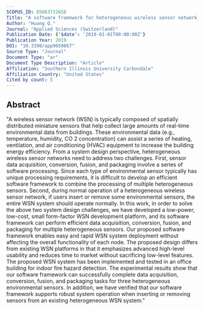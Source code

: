 ```yaml
---
SCOPUS_ID: 85063722658
Title: "A software framework for heterogeneous wireless sensor network towards environmental monitoring"
Author: "Huang Q."
Journal: "Applied Sciences (Switzerland)"
Publication Date: {'$date': '2019-01-01T00:00:00Z'}
Publication Year: 2019
DOI: "10.3390/app9050867"
Source Type: "Journal"
Document Type: "ar"
Document Type Description: "Article"
Affiliation: "Southern Illinois University Carbondale"
Affiliation Country: "United States"
Cited by count: 5
---
```


## Abstract
"A wireless sensor network (WSN) is typically composed of spatially distributed miniature sensors that help collect large amounts of real-time environmental data from buildings. These environmental data (e.g., temperature, humidity, CO 2 concentration) can assist a series of heating, ventilation, and air conditioning (HVAC) equipment to increase the building energy efficiency. From a system design perspective, heterogeneous wireless sensor networks need to address two challenges. First, sensor data acquisition, conversion, fusion, and packaging involve a series of software processing. Since each type of environmental sensor typically has unique processing requirements, it is difficult to develop an efficient software framework to combine the processing of multiple heterogeneous sensors. Second, during normal operation of a heterogeneous wireless sensor network, if users insert or remove some environmental sensors, the entire WSN system should operate normally. In this work, in order to solve the above two system design challenges, we have developed a low-power, low-cost, small form-factor WSN development platform, and its software framework can perform efficient data acquisition, conversion, fusion, and packaging for multiple heterogeneous sensors. Our proposed software framework enables easy and rapid WSN system deployment without affecting the overall functionality of each node. The proposed design differs from existing WSN platforms in that it emphasizes advanced high-level usability and reduces time to market without sacrificing low-level features. The proposed WSN system has been implemented and tested in an office building for indoor fire hazard detection. The experimental results show that our software framework can successfully complete data acquisition, conversion, fusion, and packaging tasks for three heterogeneous environmental sensors. In addition, we have verified that our software framework supports robust system operation when inserting or removing sensors from an existing heterogeneous WSN system."
